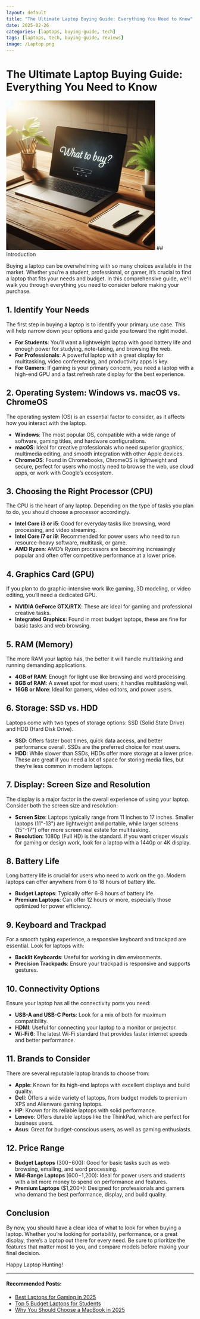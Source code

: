 ```yaml
---
layout: default
title: "The Ultimate Laptop Buying Guide: Everything You Need to Know"
date: 2025-02-26
categories: [laptops, buying-guide, tech]
tags: [laptops, tech, buying-guide, reviews]
image: /Laptop.png
---
```


# The Ultimate Laptop Buying Guide: Everything You Need to Know
<img src="assets/images/Laptop.png" width="400"/>
## Introduction

Buying a laptop can be overwhelming with so many choices available in the market. Whether you’re a student, professional, or gamer, it’s crucial to find a laptop that fits your needs and budget. In this comprehensive guide, we'll walk you through everything you need to consider before making your purchase.

## 1. **Identify Your Needs**

The first step in buying a laptop is to identify your primary use case. This will help narrow down your options and guide you toward the right model.

- **For Students**: You’ll want a lightweight laptop with good battery life and enough power for studying, note-taking, and browsing the web.
- **For Professionals**: A powerful laptop with a great display for multitasking, video conferencing, and productivity apps is key.
- **For Gamers**: If gaming is your primary concern, you need a laptop with a high-end GPU and a fast refresh rate display for the best experience.

## 2. **Operating System: Windows vs. macOS vs. ChromeOS**

The operating system (OS) is an essential factor to consider, as it affects how you interact with the laptop.

- **Windows**: The most popular OS, compatible with a wide range of software, gaming titles, and hardware configurations.
- **macOS**: Ideal for creative professionals who need superior graphics, multimedia editing, and smooth integration with other Apple devices.
- **ChromeOS**: Found in Chromebooks, ChromeOS is lightweight and secure, perfect for users who mostly need to browse the web, use cloud apps, or work with Google’s ecosystem.

## 3. **Choosing the Right Processor (CPU)**

The CPU is the heart of any laptop. Depending on the type of tasks you plan to do, you should choose a processor accordingly.

- **Intel Core i3 or i5**: Good for everyday tasks like browsing, word processing, and video streaming.
- **Intel Core i7 or i9**: Recommended for power users who need to run resource-heavy software, multitask, or game.
- **AMD Ryzen**: AMD’s Ryzen processors are becoming increasingly popular and often offer competitive performance at a lower price.

## 4. **Graphics Card (GPU)**

If you plan to do graphic-intensive work like gaming, 3D modeling, or video editing, you’ll need a dedicated GPU.

- **NVIDIA GeForce GTX/RTX**: These are ideal for gaming and professional creative tasks.
- **Integrated Graphics**: Found in most budget laptops, these are fine for basic tasks and web browsing.

## 5. **RAM (Memory)**

The more RAM your laptop has, the better it will handle multitasking and running demanding applications.

- **4GB of RAM**: Enough for light use like browsing and word processing.
- **8GB of RAM**: A sweet spot for most users; it handles multitasking well.
- **16GB or More**: Ideal for gamers, video editors, and power users.

## 6. **Storage: SSD vs. HDD**

Laptops come with two types of storage options: SSD (Solid State Drive) and HDD (Hard Disk Drive).

- **SSD**: Offers faster boot times, quick data access, and better performance overall. SSDs are the preferred choice for most users.
- **HDD**: While slower than SSDs, HDDs offer more storage at a lower price. These are great if you need a lot of space for storing media files, but they’re less common in modern laptops.

## 7. **Display: Screen Size and Resolution**

The display is a major factor in the overall experience of using your laptop. Consider both the screen size and resolution:

- **Screen Size**: Laptops typically range from 11 inches to 17 inches. Smaller laptops (11"-13") are lightweight and portable, while larger screens (15"-17") offer more screen real estate for multitasking.
- **Resolution**: 1080p (Full HD) is the standard. If you want crisper visuals for gaming or design work, look for a laptop with a 1440p or 4K display.

## 8. **Battery Life**

Long battery life is crucial for users who need to work on the go. Modern laptops can offer anywhere from 6 to 18 hours of battery life.

- **Budget Laptops**: Typically offer 6-8 hours of battery life.
- **Premium Laptops**: Can offer 12 hours or more, especially those optimized for power efficiency.

## 9. **Keyboard and Trackpad**

For a smooth typing experience, a responsive keyboard and trackpad are essential. Look for laptops with:

- **Backlit Keyboards**: Useful for working in dim environments.
- **Precision Trackpads**: Ensure your trackpad is responsive and supports gestures.

## 10. **Connectivity Options**

Ensure your laptop has all the connectivity ports you need:

- **USB-A and USB-C Ports**: Look for a mix of both for maximum compatibility.
- **HDMI**: Useful for connecting your laptop to a monitor or projector.
- **Wi-Fi 6**: The latest Wi-Fi standard that provides faster internet speeds and better performance.

## 11. **Brands to Consider**

There are several reputable laptop brands to choose from:

- **Apple**: Known for its high-end laptops with excellent displays and build quality.
- **Dell**: Offers a wide variety of laptops, from budget models to premium XPS and Alienware gaming laptops.
- **HP**: Known for its reliable laptops with solid performance.
- **Lenovo**: Offers durable laptops like the ThinkPad, which are perfect for business users.
- **Asus**: Great for budget-conscious users, as well as gaming enthusiasts.

## 12. **Price Range**

- **Budget Laptops** ($300-$600): Good for basic tasks such as web browsing, emailing, and word processing.
- **Mid-Range Laptops** ($600-$1,200): Ideal for power users and students with a bit more money to spend on performance and features.
- **Premium Laptops** ($1,200+): Designed for professionals and gamers who demand the best performance, display, and build quality.

## Conclusion

By now, you should have a clear idea of what to look for when buying a laptop. Whether you’re looking for portability, performance, or a great display, there’s a laptop out there for every need. Be sure to prioritize the features that matter most to you, and compare models before making your final decision.

Happy Laptop Hunting!

---

#### Recommended Posts:
- [Best Laptops for Gaming in 2025](#)
- [Top 5 Budget Laptops for Students](#)
- [Why You Should Choose a MacBook in 2025](#)


